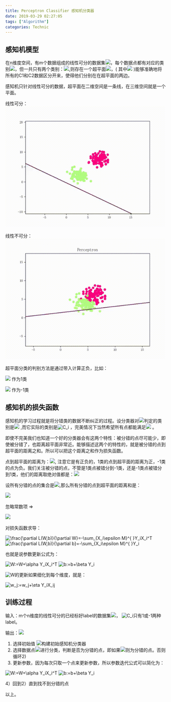 ```yaml
---
title: Perceptron Classifier 感知机分类器
date: 2019-03-29 02:27:05
tags: ["Algorithm"]
categories: Technic
---
```


## 感知机模型

在n维度空间，有m个数据组成的线性可分的数据集<img src="https://latex.codecogs.com/gif.latex?\begin{bmatrix}&space;x_{11}&space;&&space;x_{12}&space;&&space;...&space;&&space;x_{1n}&space;&|&space;\&space;\&space;C_{1}\\&space;x_{21}&space;&&space;x_{22}&space;&&space;...&space;&&space;x_{2n}&space;&|&space;\&space;\&space;C_2\\&space;x_{31}&space;&&space;x_{32}&space;&&space;...&space;&&space;x_{3n}&space;&|&space;\&space;\&space;C_3\\&space;x_{41}&space;&&space;x_{42}&space;&&space;...&space;&&space;x_{4n}&space;&|&space;\&space;\&space;C_4\\&space;...&space;&&space;...&space;&&space;...&space;&&space;...&space;&|&space;\&space;\&space;\&space;...\\&space;x_{m1}&space;&&space;x_{m2}&space;&&space;...&space;&&space;x_{mn}&space;&\&space;\&space;|&space;\&space;\&space;\&space;C_m&space;\end{bmatrix}"  />，每个数据点都有对应的类别<img src="https://latex.codecogs.com/gif.latex?C_i" />，但一共只有两个类别：<img src="https://latex.codecogs.com/gif.latex?C_1=1,C_2=1,C_3=-1,C_4=1,...,C_m=-1"  />,则存在一个超平面<img src="https://latex.codecogs.com/gif.latex?WX^{T}&plus;b=0"  />，( 其中<img src="https://latex.codecogs.com/gif.latex?W=(w_{1},w_{2},...,w_{n})"  /> )能够准确地将所有的C1和C2数据区分开来，使得他们分别在在超平面的两边。

感知机只针对线性可分的数据，超平面在二维空间是一条线，在三维空间就是一个平面。

线性可分：
![](/uploads/Perceptron_1.gif)

线性不可分：
![](/uploads/Perceptron_2.gif)

超平面分类的判别方法是通过带入计算正负，比如：

<img src="https://latex.codecogs.com/gif.latex?W\begin{pmatrix}&space;x_{11}\\&space;x_{12}\\&space;...\\&space;x_{1n}&space;\end{pmatrix}&plus;b>0" /> 作为1类

<img src="https://latex.codecogs.com/gif.latex?W\begin{pmatrix}&space;x_{31}\\&space;x_{32}\\&space;...\\&space;x_{3n}&space;\end{pmatrix}&plus;b<0" /> 作为-1类


## 感知机的损失函数

感知机的学习过程就是将分错类的数据不断纠正的过程。设分类器对<img src="https://latex.codecogs.com/gif.latex?X_i" />判定的类别是<img src="https://latex.codecogs.com/gif.latex?Y_i"  /> ,而它实际的类别是<img src="https://latex.codecogs.com/gif.latex?C_i" title="C_i" /> ，完美情况下当然希望所有点都能满足<img src="https://latex.codecogs.com/gif.latex?Y_i=C_i"  /> 。

即使不完美我们也知道一个好的分类器会有这两个特性：被分错的点尽可能少，即使被分错了，也距离超平面非常近。能够描述这两个的特性的，就是被分错的点到超平面的距离之和。所以可以把这个距离之和作为损失函数。

点到超平面的距离为：<img src="https://latex.codecogs.com/gif.latex?\frac{(WX^T_i&plus;b)}{\|W\|}"  />, 注意它是有正负的，1类的点到超平面的距离为正，-1类的点为负。我们关注被分错的点，不管是1类点被错分到-1类，还是-1类点被错分到1类，他们的距离取绝对值都是：<img src="https://latex.codecogs.com/gif.latex?-Y_i\frac{(WX^T_i&plus;b)}{\|W\|}" />

设所有分错的点的集合是<img src="https://latex.codecogs.com/gif.latex?M" />,那么所有分错的点到超平面的距离和是：

<img src="https://latex.codecogs.com/gif.latex?L(W,b)=-\sum&space;_{X_i\epsilon&space;M}Y_i\frac{(WX^T_i&plus;b)}{\|W\|}"  />

忽略常数项 =>

<img src="https://latex.codecogs.com/gif.latex?L(W,b)=-\sum&space;_{X_i\epsilon&space;M}Y_i(WX^T_i&plus;b)"  />

对损失函数求导：

<img src="https://latex.codecogs.com/gif.latex?\frac{\partial&space;L(W,b)}{\partial&space;W}=-\sum_{X_i\epsilon&space;M}^{&space;}Y_iX_i^T" title="\frac{\partial L(W,b)}{\partial W}=-\sum_{X_i\epsilon M}^{ }Y_iX_i^T" />

<img src="https://latex.codecogs.com/gif.latex?\frac{\partial&space;L(W,b)}{\partial&space;b}=-\sum_{X_i\epsilon&space;M}^{&space;}Y_i" title="\frac{\partial L(W,b)}{\partial b}=-\sum_{X_i\epsilon M}^{ }Y_i" />

也就是说参数更新公式为：

<img src="https://latex.codecogs.com/gif.latex?W:=W&plus;\eta&space;\sum_{X_i\epsilon&space;M}^{&space;}Y_iX_i^T" title="W:=W+\alpha Y_iX_i^T" />

<img src="https://latex.codecogs.com/gif.latex?b:=b&plus;\eta&space;\sum_{X_i\epsilon&space;M}^{&space;}Y_i" title="b:=b+\beta Y_i" />

<img src="https://latex.codecogs.com/gif.latex?W" title="W" />的更新如果细化到每个维度，就是：

<img src="https://latex.codecogs.com/gif.latex?w_j:=w_j&plus;\eta&space;\sum_{X_i\epsilon&space;M}^{&space;}Y_iX_ij" title="w_j:=w_j+\eta Y_iX_ij" />


## 训练过程

输入：m个n维度的线性可分的已经标好label的数据集<img src="https://latex.codecogs.com/gif.latex?\begin{bmatrix}&space;x_{11}&space;&&space;x_{12}&space;&&space;...&space;&&space;x_{1n}&space;&|&space;\&space;\&space;C_{1}\\&space;x_{21}&space;&&space;x_{22}&space;&&space;...&space;&&space;x_{2n}&space;&|&space;\&space;\&space;C_2\\&space;x_{31}&space;&&space;x_{32}&space;&&space;...&space;&&space;x_{3n}&space;&|&space;\&space;\&space;C_3\\&space;x_{41}&space;&&space;x_{42}&space;&&space;...&space;&&space;x_{4n}&space;&|&space;\&space;\&space;C_4\\&space;...&space;&&space;...&space;&&space;...&space;&&space;...&space;&|&space;\&space;\&space;\&space;...\\&space;x_{m1}&space;&&space;x_{m2}&space;&&space;...&space;&&space;x_{mn}&space;&\&space;\&space;|&space;\&space;\&space;\&space;C_m&space;\end{bmatrix}"  />， <img src="https://latex.codecogs.com/gif.latex?C_i" title="C_i" />只有1或-1两种label。

输出：<img src="https://latex.codecogs.com/gif.latex?W,b" />

1) 选择初始值 <img src="https://latex.codecogs.com/gif.latex?W_0,b_0"  />构建初始感知机分类器
2) 选择数据点<img src="https://latex.codecogs.com/gif.latex?(X_i,C_i)" />进行分类，判断是否为分错的点，即如果<img src="https://latex.codecogs.com/gif.latex?Y_i(WX^T_i&plus;b)<0" />则为分错的点。否则循环2)
3) 更新参数，因为每次只取一个点来更新参数，所以参数迭代公式可以简化为：

<img src="https://latex.codecogs.com/gif.latex?W:=W&plus;\eta&space;Y_iX_i^T" title="W:=W+\alpha Y_iX_i^T" />

<img src="https://latex.codecogs.com/gif.latex?b:=b&plus;\eta&space;Y_i" title="b:=b+\beta Y_i" />

4）回到2）直到找不到分错的点


以上。
